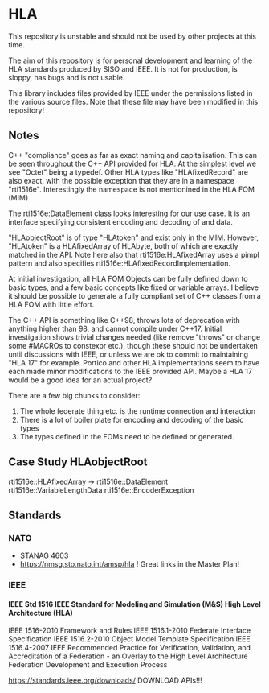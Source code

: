 # HLA

This repository is unstable and should not be used by other projects at this time.

The aim of this repository is for personal development and learning of the HLA standards
produced by SISO and IEEE. It is not for production, is sloppy, has bugs and is not usable.

This library includes files provided by IEEE under the permissions listed in the various
source files. Note that these file may have been modified in this repository!

## Notes

C++ "compliance" goes as far as exact naming and capitalisation. This can be seen throughout
the C++ API provided for HLA. At the simplest level we see "Octet" being a typedef. Other HLA
types like "HLAfixedRecord" are also exact, with the possible exception that they are
in a namespace "rti1516e". Interestingly the namespace is not mentionined in the HLA FOM (MIM)

The rti1516e:DataElement class looks interesting for our use case. It is an interface specifying
consistent encoding and decoding of and data.

"HLAobjectRoot" is of type "HLAtoken" and exist only in the MIM. However, "HLAtoken" is
a HLAfixedArray of HLAbyte, both of which are exactly matched in the API. Note here also 
that rti1516e:HLAfixedArray uses a pimpl pattern and also specifies
rti1516e:HLAfixedRecordImplementation.

At initial investigation, all HLA FOM Objects can be fully defined down to basic types, and a few
basic concepts like fixed or variable arrays. I believe it should be possible to generate a fully
compliant set of C++ classes from a HLA FOM with little effort.

The C++ API is something like C++98, throws lots of deprecation with anything higher than 98, and
cannot compile under C++17. Initial investigation shows trivial changes needed (like remove "throws"
or change some #MACROs to constexpr etc.), though these should not be undertaken until discussions 
with IEEE, or unless we are ok to commit to maintaining "HLA 17" for example. Portico and other HLA
implementations seem to have each made minor modifications to the IEEE provided API. Maybe a HLA 17
would be a good idea for an actual project?

There are a few big chunks to consider:
1. The whole federate thing etc. is the runtime connection and interaction
2. There is a lot of boiler plate for encoding and decoding of the basic types
3. The types defined in the FOMs need to be defined or generated.

## Case Study HLAobjectRoot

rti1516e::HLAfixedArray -> 
    rti1516e::DataElement
        rti1516e::VariableLengthData
    rti1516e::EncoderException

## Standards

### NATO

- STANAG 4603
- https://nmsg.sto.nato.int/amsp/hla  ! Great links in the Master Plan!

### IEEE

#### IEEE Std 1516 IEEE Standard for Modeling and Simulation (M&S) High Level Architecture (HLA)
IEEE 1516-2010 Framework and Rules
IEEE 1516.1-2010 Federate Interface Specification
IEEE 1516.2-2010 Object Model Template Specification
IEEE 1516.4-2007 IEEE Recommended Practice for Verification, Validation, and Accreditation of a Federation - an Overlay to the High Level Architecture Federation Development and Execution Process

https://standards.ieee.org/downloads/ DOWNLOAD APIs!!!
